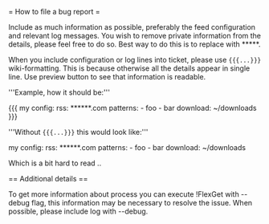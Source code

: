 = How to file a bug report =

Include as much information as possible, preferably the feed configuration and relevant log messages. You wish to remove private information from the details, please feel free to do so. Best way to do this is to replace with *****.

When you include configuration or log lines into ticket, please use `{{{...}}}` wiki-formatting. This is because otherwise all the details appear in single line. Use preview button to see that information is readable.

'''Example, how it should be:'''

{{{
my config:
  rss: ******.com
  patterns:
    - foo
    - bar
  download: ~/downloads
}}}

'''Without `{{{...}}}` this would look like:'''

my config:
  rss: ******.com
  patterns:
    - foo
    - bar
  download: ~/downloads

Which is a bit hard to read ..

== Additional details ==

To get more information about process you can execute !FlexGet with --debug flag, this information may be necessary to resolve the issue. When possible, please include log with --debug.
